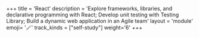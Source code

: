 +++
title = 'React'
description = 'Explore frameworks, libraries, and declarative programming with React; Develop unit testing with Testing Library; Build a dynamic web application in an Agile team'
layout = 'module'
emoji= '🪄'
track_kinds = ["self-study"]
weight='6'
+++
